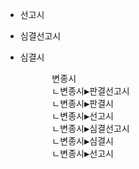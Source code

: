 - 선고시
- 심결선고시
- 심결시


    
    <pre>
        변종시
        ㄴ변종시▶판결선고시
        ㄴ변종시▶판결시
        ㄴ변종시▶선고시
        ㄴ변종시▶심결선고시
        ㄴ변종시▶심결시
        ㄴ변종시▶선고시
    </pre>

